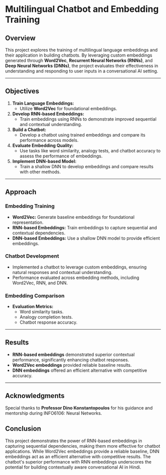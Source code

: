# Multilingual Chatbot and Embedding Training

## Overview  

This project explores the training of multilingual language embeddings and their application in building chatbots. By leveraging custom embeddings generated through **Word2Vec**, **Recurrent Neural Networks (RNNs)**, and **Deep Neural Networks (DNNs)**, the project evaluates their effectiveness in understanding and responding to user inputs in a conversational AI setting.  

---

## Objectives  
1. **Train Language Embeddings:**  
   - Utilize **Word2Vec** for foundational embeddings.  
2. **Develop RNN-based Embeddings:**  
   - Train embeddings using RNNs to demonstrate improved sequential and contextual understanding.  
3. **Build a Chatbot:**  
   - Develop a chatbot using trained embeddings and compare its performance across models.  
4. **Evaluate Embedding Quality:**  
   - Use tasks like word similarity, analogy tests, and chatbot accuracy to assess the performance of embeddings.  
5. **Implement DNN-based Model:**  
   - Train a shallow DNN to develop embeddings and compare results with other methods.  

---

## Approach  

### Embedding Training  
- **Word2Vec:** Generate baseline embeddings for foundational representation.  
- **RNN-based Embeddings:** Train embeddings to capture sequential and contextual dependencies.  
- **DNN-based Embeddings:** Use a shallow DNN model to provide efficient embeddings.  

### Chatbot Development  
- Implemented a chatbot to leverage custom embeddings, ensuring natural responses and contextual understanding.  
- Performance evaluated across embedding methods, including Word2Vec, RNN, and DNN.  

### Embedding Comparison  
- **Evaluation Metrics:**  
  - Word similarity tasks.  
  - Analogy completion tests.  
  - Chatbot response accuracy.  

---

## Results  
- **RNN-based embeddings** demonstrated superior contextual performance, significantly enhancing chatbot responses.  
- **Word2Vec embeddings** provided reliable baseline results.  
- **DNN embeddings** offered an efficient alternative with competitive accuracy.  

---

## Acknowledgments
Special thanks to **Professor Dino Konstantopoulos** for his guidance and mentorship during INFO6106: Neural Networks.
## Conclusion
This project demonstrates the power of RNN-based embeddings in capturing sequential dependencies, making them more effective for chatbot applications. While Word2Vec embeddings provide a reliable baseline, DNN embeddings act as an efficient alternative with competitive results. The chatbot's superior performance with RNN embeddings underscores the potential for building contextually aware conversational AI in Hindi.
  
